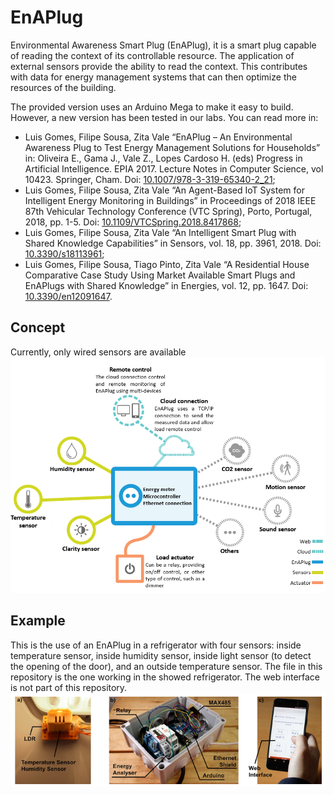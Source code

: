 # EnAPlug
Environmental Awareness Smart Plug (EnAPlug), it is a smart plug capable of reading the context of its controllable resource. The application of external sensors provide the ability to read the context. This contributes with data for energy management systems that can then optimize the resources of the building.

The provided version uses an Arduino Mega to make it easy to build. However, a new version has been tested in our labs. You can read more in:
* Luis Gomes, Filipe Sousa, Zita Vale “EnAPlug – An Environmental Awareness Plug to Test Energy Management Solutions for Households” in: Oliveira E., Gama J., Vale Z., Lopes Cardoso H. (eds) Progress in Artificial Intelligence. EPIA 2017. Lecture Notes in Computer Science, vol 10423. Springer, Cham. Doi: [10.1007/978-3-319-65340-2_21](www.doi.org/10.1007/978-3-319-65340-2_21);
* Luis Gomes, Filipe Sousa, Zita Vale “An Agent-Based IoT System for Intelligent Energy Monitoring in Buildings” in Proceedings of 2018 IEEE 87th Vehicular Technology Conference (VTC Spring), Porto, Portugal, 2018, pp. 1-5. Doi: [10.1109/VTCSpring.2018.8417868](www.doi.org/10.1109/VTCSpring.2018.8417868);
* Luis Gomes, Filipe Sousa, Zita Vale “An Intelligent Smart Plug with Shared Knowledge Capabilities” in Sensors, vol. 18, pp. 3961, 2018. Doi: [10.3390/s18113961](www.doi.org/10.3390/s18113961);
* Luis Gomes, Filipe Sousa, Tiago Pinto, Zita Vale “A Residential House Comparative Case Study Using Market Available Smart Plugs and EnAPlugs with Shared Knowledge” in Energies, vol. 12, pp. 1647. Doi: [10.3390/en12091647](www.doi.org/10.3390/en12091647).


## Concept
Currently, only wired sensors are available
![concept](./img/concept.png)

## Example
This is the use of an EnAPlug in a refrigerator with four sensors: inside temperature sensor, inside humidity sensor, inside light sensor (to detect the opening of the door), and an outside temperature sensor. The file in this repository is the one working in the showed refrigerator. The web interface is not part of this repository.
![example](./img/example.png)

